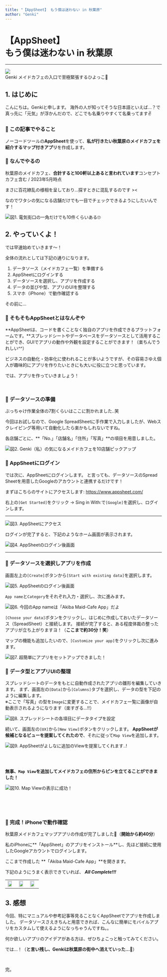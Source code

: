```yaml
---
title: "【AppSheet】 もう僕は迷わない in 秋葉原"
author: "Genki"
---
```


<div class="title-container">
  <!-- 記事タイトル -->
  <h1 className="title-text">【AppSheet】<br />もう僕は迷わない in 秋葉原</h1>

  <hr />
  <div className="author-wrapper">
      <!-- 下の画像URLを自分のアイコン画像にすること -->
      <img
        src="https://avatars.githubusercontent.com/u/66907233?v=4"
        className="author-icon"
      />
    <div className="author-name-wrapper">
      <!-- 自分の名前 -->
      <span className="author-name">Genki</span>
      <!-- ひとことコメント(Twitterのbioみたいな) -->
      <span className="author-bio">メイドカフェの入口で至極緊張するひよっこ🐣</span>
    </div>
  </div>
</div>

<!-- 以下本文 -->
## 1. はじめに
こんにちは。Genkiと申します。 
海外の人が知ってそうな日本語といえば...？で真っ先に「元気」が浮かんだので、どこでも名乗りやすくて名乗ってます✌️　　

### 🐤 この記事でやること

ノーコードツールの**AppSheet**を使って、**私が行きたい秋葉原のメイドカフェを紹介するマップ付きアプリ**を作成します。

### 🐤 なんでやるの

秋葉原のメイドカフェ、**合計すると100軒以上あると言われています**<span class="footnote">コンセプトカフェ含む / 2023年5月時点</span>

まさに百花繚乱の様相を呈しており…探すときに混乱するのです >< 

なのでワタシの気になる店舗だけでも一目でチェックできるようにしたいんです！

![図1. 電気街口の一角だけでも10件くらいある🙄](./assets/image_01.png)


## 2. やっていくよ！

では早速始めていきます〜！

全体の流れとしては下記の通りになります。

1. データソース（メイドカフェ一覧）を準備する
2. AppSheetにログインする
3. データソースを選択し、アプリを作成する
4. データの並びや型、アプリのUIを整理する
5. スマホ（iPhone）で動作確認する

その前に...

### 🐤 そもそもAppSheetとはなんぞや

**AppSheetは、コードを書くことなく独自のアプリを作成できるプラットフォームです。**スプレッドシートやデータベースをデータソースとして活用することができ、GUIでアプリの動作や外観を設定することができます！（楽ちんでうれしい^^）

ビジネスの自動化・効率化に使われることが多いようですが、その容易さゆえ個人が趣味的にアプリを作りたいときにも大いに役に立つと思っています。

では、アプリを作っていきましょう！

<br/>

### 🐤 データソースの準備

ぶっちゃけ作業全体の7割くらいはここに割かれました..笑

今回はお試しなので、Google SpreadSheetに手作業で入力しましたが、Webスクレイピング等用いて自動化したら楽かもしれないですね。

各店舗ごとに、**「No.」「店舗名」「住所」「写真」**の項目を用意しました。

![図2. Genki（私）の気になるメイドカフェを10店舗ピックアップ](./assets/image_02.png)

### 🐤 AppSheetにログイン

では次に、AppSheetにログインします。
と言っても、データソースのSpread Sheetを用意したGoogleのアカウントと連携するだけです！

まずはこちらのサイトにアクセスします: https://www.appsheet.com/

右上の`[Get Started]`をクリック → Sing in With:で`[Google]`を選択し、ログインします。

<hr class="page-wrap" />

![図3. AppSheetにアクセス](./assets/image_03.png)

ログインが完了すると、下記のようなホーム画面が表示されます。

![図4. AppSheetのログイン後画面](./assets/image_04.png)

<hr class="page-wrap" />

### 🐤 データソースを選択しアプリを作成

画面左上の`[Create]`ボタンから`[Start with existing data]`を選択します。

![図5. AppSheetのログイン後画面](./assets/image_05.png)

`App name`と`Category`をそれぞれ入力・選択し、次に進みます。

![図6. 今回のApp nameは「Akiba Maid-Cafe App」だよ](./assets/image_06.png)

`[Choose your data]`ボタンをクリックし、はじめに作成しておいたデータソース（SpreadSheet）と接続します。
接続が完了すると、ある程度体裁の整ったアプリが立ち上がりますヨ！（**ここまで約30分！笑**）

マップの機能も追加したいので、`[Customize your app]`をクリックし次に進みます。

![図7. 超簡単にアプリをセットアップできました！](./assets/image_07.png)

### 🐤  データ型とアプリUIの整理

スプレッドシートのデータをもとに自動作成されたアプリの雛形を編集していきます。
まず、画面左の`[Data]`から`[Columns]`タブを選択し、データの型を下記のように編集します。  
※ここで「写真」の型を`Image`に変更することで、メイドカフェ一覧に画像が自動表示されるようになります（楽すぎる…!!）

![図8. スプレッドシートの各項目にデータタイプを設定](./assets/image_08.png)

続いて、画面左の`[UX]`から`[New View]`ボタンをクリックします。
**AppSheetが候補となるビューを提案してくれたので**、それに従って`Map View`を追加します。

![図9. AppSheetがよしなに追加のViewを提案してくれます..!](./assets/image_09.png)

<br/>
<br/>

**無事、`Map View`を追加してメイドカフェの住所からピンを立てることができました！**

![図10. Map Viewの表示に成功！](./assets/image_10.png)

<br/>
<br/>
<br/>

### 🐤 完成！iPhoneで動作確認

秋葉原メイドカフェマップアプリの作成が完了しました👏（**開始から約40分**）

私のiPhoneに**「AppSheet」のアプリをインストール**し、先ほど接続に使用したGoogleアカウントでログインします。

ここまで作成した **「Akiba Maid-Cafe App」**を開きます。

下記のようにうまく表示できていれば、 ***All Complete!!!***

<table>
<tr>
<td><img src="./assets/image_101.jpg" width="80%"></td>
<td><img src="./assets/image_102.jpg" width="80%"></td>
<td><img src="./assets/image_103.jpg" width="80%"></td>
</tr>
</table>

## 3. 感想

今回、特にマニュアルや参考記事等見ることなくAppSheetでアプリを作成しました。
データソースさえきちんと用意できれば、こんなに簡単にモバイルアプリをカスタムして使えるようになっちゃうんですね。。

何か欲しいアプリのアイデアがある方は、ぜひちょこっと触ってみてください。

では…！（**と言い残し、Genkiは秋葉原の街中へ消えていった…🐣**）

<br/>

完。


